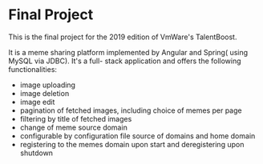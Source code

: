 # Final Project

This is the final project for the 2019 edition of VmWare's TalentBoost.

It is a meme sharing platform implemented by Angular and Spring( using MySQL via JDBC). It's a full- stack application and offers the following functionalities:
- image uploading
- image deletion
- image edit
- pagination of fetched images, including choice of memes per page
- filtering by title of fetched images
- change of meme source domain
- configurable by configuration file source of domains and home domain
- registering to the memes domain upon start and deregistering upon shutdown

